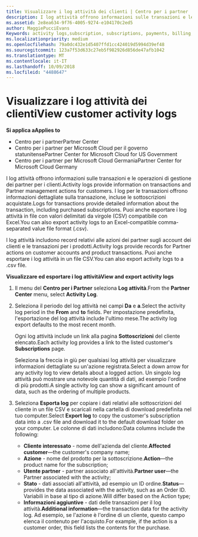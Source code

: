 ```yaml
---
title: Visualizzare i log attività dei clienti | Centro per i partner
description: I log attività offrono informazioni sulle transazioni e le operazioni di gestione dei partner per i clienti.
ms.assetid: 2e8ea634-9f76-4005-9274-e104170c2ed5
author: MaggiePucciEvans
Keywords: activity logs,subscription, subscriptions, payments, billing, transactions
ms.localizationpriority: medium
ms.openlocfilehash: 79a0dc432e1d5407ffd1cc424019d5994d39ef48
ms.sourcegitcommit: 123a7f53d633c27eb5f982926d856de47afb1042
ms.translationtype: MT
ms.contentlocale: it-IT
ms.lasthandoff: 10/09/2018
ms.locfileid: "4488647"
---
```

# <a name="view-customer-activity-logs"></a><span data-ttu-id="b890e-103">Visualizzare i log attività dei clienti</span><span class="sxs-lookup"><span data-stu-id="b890e-103">View customer activity logs</span></span>

**<span data-ttu-id="b890e-104">Si applica a</span><span class="sxs-lookup"><span data-stu-id="b890e-104">Applies to</span></span>**

-  <span data-ttu-id="b890e-105">Centro per i partner</span><span class="sxs-lookup"><span data-stu-id="b890e-105">Partner Center</span></span>
-  <span data-ttu-id="b890e-106">Centro per i partner per Microsoft Cloud per il governo statunitense</span><span class="sxs-lookup"><span data-stu-id="b890e-106">Partner Center for Microsoft Cloud for US Government</span></span>
-  <span data-ttu-id="b890e-107">Centro per i partner per Microsoft Cloud Germania</span><span class="sxs-lookup"><span data-stu-id="b890e-107">Partner Center for Microsoft Cloud Germany</span></span>


<span data-ttu-id="b890e-108">I log attività offrono informazioni sulle transazioni e le operazioni di gestione dei partner per i clienti.</span><span class="sxs-lookup"><span data-stu-id="b890e-108">Activity logs provide information on transactions and Partner management actions for customers.</span></span> <span data-ttu-id="b890e-109">I log per le transazioni offrono informazioni dettagliate sulla transazione, incluse le sottoscrizioni acquistate.</span><span class="sxs-lookup"><span data-stu-id="b890e-109">Logs for transactions provide detailed information about the transaction, including purchased subscriptions.</span></span> <span data-ttu-id="b890e-110">Puoi anche esportare i log attività in file con valori delimitati da virgole (CSV) compatibile con Excel.</span><span class="sxs-lookup"><span data-stu-id="b890e-110">You can also export activity logs to an Excel-compatible comma-separated value file format (.csv).</span></span>

<span data-ttu-id="b890e-111">I log attività includono record relativi alle azioni dei partner sugli account dei clienti e le transazioni per i prodotti.</span><span class="sxs-lookup"><span data-stu-id="b890e-111">Activity logs provide records for Partner actions on customer accounts and product transactions.</span></span> <span data-ttu-id="b890e-112">Puoi anche esportare i log attività in un file CSV.</span><span class="sxs-lookup"><span data-stu-id="b890e-112">You can also export activity logs to a .csv file.</span></span>

**<span data-ttu-id="b890e-113">Visualizzare ed esportare i log attività</span><span class="sxs-lookup"><span data-stu-id="b890e-113">View and export activity logs</span></span>**

1.  <span data-ttu-id="b890e-114">Il menu del **Centro per i Partner** seleziona **Log attività**.</span><span class="sxs-lookup"><span data-stu-id="b890e-114">From the **Partner Center** menu, select **Activity Log**.</span></span>
2.  <span data-ttu-id="b890e-115">Seleziona il periodo del log attività nei campi **Da** e **a**.</span><span class="sxs-lookup"><span data-stu-id="b890e-115">Select the activity log period in the **From** and **to** fields.</span></span> <span data-ttu-id="b890e-116">Per impostazione predefinita, l'esportazione del log attività include l'ultimo mese.</span><span class="sxs-lookup"><span data-stu-id="b890e-116">The activity log export defaults to the most recent month.</span></span>

    <span data-ttu-id="b890e-117">Ogni log attività include un link alla pagina **Sottoscrizioni** del cliente elencato.</span><span class="sxs-lookup"><span data-stu-id="b890e-117">Each activity log provides a link to the listed customer's **Subscriptions** page.</span></span>

    <span data-ttu-id="b890e-118">Seleziona la freccia in giù per qualsiasi log attività per visualizzare informazioni dettagliate su un'azione registrata.</span><span class="sxs-lookup"><span data-stu-id="b890e-118">Select a down arrow for any activity log to view details about a logged action.</span></span> <span data-ttu-id="b890e-119">Un singolo log attività può mostrare una notevole quantità di dati, ad esempio l'ordine di più prodotti.</span><span class="sxs-lookup"><span data-stu-id="b890e-119">A single activity log can show a significant amount of data, such as the ordering of multiple products.</span></span>

3.  <span data-ttu-id="b890e-120">Seleziona **Esporta log** per copiare i dati relativi alle sottoscrizioni del cliente in un file CSV e scaricali nella cartella di download predefinita nel tuo computer.</span><span class="sxs-lookup"><span data-stu-id="b890e-120">Select **Export log** to copy the customer's subscription data into a .csv file and download it to the default download folder on your computer.</span></span> <span data-ttu-id="b890e-121">Le colonne di dati includono:</span><span class="sxs-lookup"><span data-stu-id="b890e-121">Data columns include the following:</span></span>
    -   <span data-ttu-id="b890e-122">**Cliente interessato** - nome dell'azienda del cliente.</span><span class="sxs-lookup"><span data-stu-id="b890e-122">**Affected customer**—the customer's company name;</span></span>
    -   <span data-ttu-id="b890e-123">**Azione** - nome del prodotto per la sottoscrizione.</span><span class="sxs-lookup"><span data-stu-id="b890e-123">**Action**—the product name for the subscription;</span></span>
    -   <span data-ttu-id="b890e-124">**Utente partner** - partner associato all'attività.</span><span class="sxs-lookup"><span data-stu-id="b890e-124">**Partner user**—the Partner associated with the activity;</span></span>
    -   <span data-ttu-id="b890e-125">**Stato** - dati associati all'attività, ad esempio un ID ordine.</span><span class="sxs-lookup"><span data-stu-id="b890e-125">**Status**—provides the data associated with the activity, such as an Order ID.</span></span> <span data-ttu-id="b890e-126">Variabili in base al tipo di azione.</span><span class="sxs-lookup"><span data-stu-id="b890e-126">Will differ based on the Action type;</span></span>
    -   <span data-ttu-id="b890e-127">**Informazioni aggiuntive** - dati delle transazioni per il log attività.</span><span class="sxs-lookup"><span data-stu-id="b890e-127">**Additional information**—the transaction data for the activity log.</span></span> <span data-ttu-id="b890e-128">Ad esempio, se l'azione è l'ordine di un cliente, questo campo elenca il contenuto per l'acquisto.</span><span class="sxs-lookup"><span data-stu-id="b890e-128">For example, if the action is a customer order, this field lists the contents for the purchase.</span></span>

 

 



